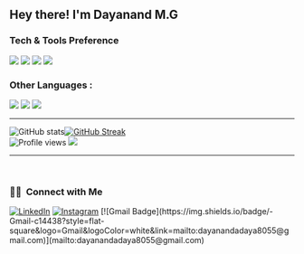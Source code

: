 <h2> Hey there! I'm Dayanand M.G</h2>



 








### Tech & Tools Preference

<img src = "https://img.shields.io/badge/-HTML5-E34F26?style=flat&logo=html5&logoColor=white"> <img src = "https://img.shields.io/badge/-CSS3-1572B6?style=flat&logo=css3&logoColor=white">
<img src="https://img.shields.io/badge/-Bootstrap-563D7C?style=flat&logo=bootstrap&logoColor=white">
<img src="https://img.shields.io/badge/-JavaScript-eed718?style=flat&logo=javascript&logoColor=ffffff">


### Other Languages :
<img src="http://img.shields.io/badge/-Java-F89820?style=flat&logo=java&logoColor=white"> <img src="https://img.shields.io/badge/-C%20-659ad2?style=flat&logo=c%2B%2B&logoColor=ffffff"> <img src="https://img.shields.io/badge/-Python-black?style=flat&logo=python&logoColor=white"> 

---

![GitHub stats](https://github-readme-stats.vercel.app/api?username=dayanand-g&show_icons=true&hide_border=true)[![GitHub Streak](https://github-readme-streak-stats.herokuapp.com/?user=dayanand-g&theme=tokyonight)](https://github.com/DenverCoder1/github-readme-streak-stats)
<br/>
![Profile views](https://gpvc.arturio.dev/dayanand-g)  <img src="https://img.shields.io/github/followers/dayanand-g?label=Follow" style=" float:left, margin-right:10px" />


---


<br/>
<h3> 🤝🏻 &nbsp;Connect with Me </h3>
<a href="https://www.linkedin.com/in/dayanand-m-g-9623b71b7/" target="_blank"><img src="https://img.shields.io/badge/LinkedIn-%230077B5.svg?&style=flat-square&logo=linkedin&logoColor=white" alt="LinkedIn"></a>
<a href="https://www.instagram.com/dayanand_g_/" target="_blank"><img src="https://img.shields.io/badge/Instagram-%23E4405F.svg?&style=flat-square&logo=instagram&logoColor=white" alt="Instagram"></a>
[![Gmail Badge](https://img.shields.io/badge/-Gmail-c14438?style=flat-square&logo=Gmail&logoColor=white&link=mailto:dayanandadaya8055@gmail.com)](mailto:dayanandadaya8055@gmail.com)
